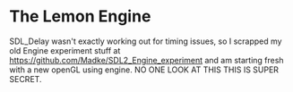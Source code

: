 # The Lemon Engine

SDL_Delay wasn't exactly working out for timing issues, so I scrapped my old Engine experiment stuff at https://github.com/Madke/SDL2_Engine_experiment and am starting fresh with a new openGL using engine. NO ONE LOOK AT THIS THIS IS SUPER SECRET.
